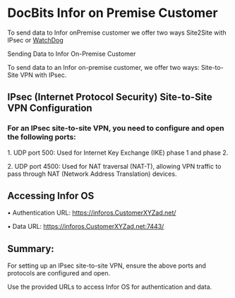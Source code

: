 # DocBits Infor on Premise Customer

To send data to Infor onPremise customer we offer two ways Site2Site with IPsec or [WatchDog](../../end-user-and-partner-section/end-user-section/how-to-import-documents/watchdog.md)

Sending Data to Infor On-Premise Customer

To send data to an Infor on-premise customer, we offer two ways: Site-to-Site VPN with IPsec.

## IPsec (Internet Protocol Security) Site-to-Site VPN Configuration

### For an IPsec site-to-site VPN, you need to configure and open the following ports:

1\. UDP port 500: Used for Internet Key Exchange (IKE) phase 1 and phase 2.

2\. UDP port 4500: Used for NAT traversal (NAT-T), allowing VPN traffic to pass through NAT (Network Address Translation) devices.

## Accessing Infor OS

• Authentication URL: https://inforos.CustomerXYZad.net/

• Data URL: https://inforos.CustomerXYZad.net:7443/

## Summary:

For setting up an IPsec site-to-site VPN, ensure the above ports and protocols are configured and open.

Use the provided URLs to access Infor OS for authentication and data.



